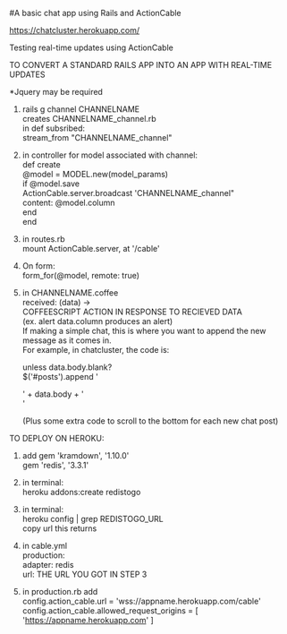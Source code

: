#A basic chat app using Rails and ActionCable

https://chatcluster.herokuapp.com/

Testing real-time updates using ActionCable

TO CONVERT A STANDARD RAILS APP INTO AN APP WITH REAL-TIME UPDATES

*Jquery may be required

1. rails g channel CHANNELNAME<br/>
  creates CHANNELNAME_channel.rb<br/>
  in def subsribed: <br/>
    stream_from "CHANNELNAME_channel"
    
2. in controller for model associated with channel:<br/>
  def create<br/>
    @model = MODEL.new(model_params)<br/>
      if @model.save<br/>
        ActionCable.server.broadcast 'CHANNELNAME_channel"<br/>
                              content: @model.column<br/>
   end<br/>
end

3. in routes.rb<br/>
  mount ActionCable.server, at '/cable'<br/>

4. On form:<br/>
    form_for(@model, remote: true)
    
5. in CHANNELNAME.coffee<br/>
    received: (data) -><br/>
          COFFEESCRIPT ACTION IN RESPONSE TO RECIEVED DATA <br/>
          (ex. alert data.column produces an alert)<br/>
          If making a simple chat, this is where you want to append the new message as it comes in.<br/>
          For example, in chatcluster, the code is:
          
    unless data.body.blank? <br/>
      $('#posts').append '<div class="post">' + data.body + '</div>' <br/>
      
      (Plus some extra code to scroll to the bottom for each new chat post)
          
 TO DEPLOY ON HEROKU:
 
1.  add gem 'kramdown', '1.10.0'<br/>
       gem 'redis', '3.3.1'
       
2. in terminal:<br/>
    heroku addons:create redistogo
    
3. in terminal:<br/>
    heroku config | grep REDISTOGO_URL<br/>
    copy url this returns<br/>
    
  4. in cable.yml<br/>
production:<br/>
  adapter: redis<br/>
  url: THE URL YOU GOT IN STEP 3
    
5. in production.rb add<br/>
   config.action_cable.url = 'wss://appname.herokuapp.com/cable'<br/>
  config.action_cable.allowed_request_origins = [<br/>
  'https://appname.herokuapp.com' ]
  

    
 
       
 
